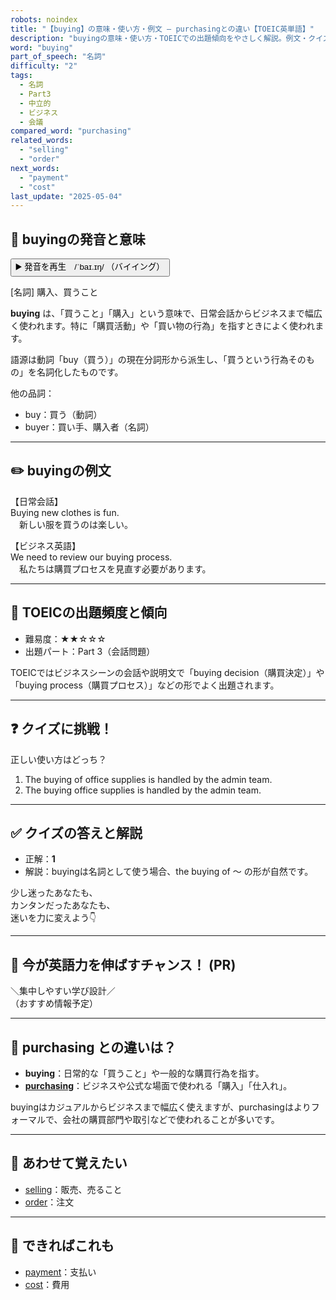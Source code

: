 ```yaml
---
robots: noindex
title: "【buying】の意味・使い方・例文 ― purchasingとの違い【TOEIC英単語】"
description: "buyingの意味・使い方・TOEICでの出題傾向をやさしく解説。例文・クイズ付きでpurchasingとの違いもわかりやすく学べます。"
word: "buying"
part_of_speech: "名詞"
difficulty: "2"
tags:
  - 名詞
  - Part3
  - 中立的
  - ビジネス
  - 会議
compared_word: "purchasing"
related_words:
  - "selling"
  - "order"
next_words:
  - "payment"
  - "cost"
last_update: "2025-05-04"
---
```


## 🔰 buyingの発音と意味

<button class="play-audio" onclick="playTTS('buying')">
  <span class="play-audio-main">
    ▶️ 発音を再生　/ˈbaɪ.ɪŋ/
  </span>
  <span class="play-audio-sub">
    （バイイング）
  </span>
</button>

[名詞] 購入、買うこと

**buying** は、「買うこと」「購入」という意味で、日常会話からビジネスまで幅広く使われます。特に「購買活動」や「買い物の行為」を指すときによく使われます。

語源は動詞「buy（買う）」の現在分詞形から派生し、「買うという行為そのもの」を名詞化したものです。

他の品詞：  
- buy：買う（動詞）
- buyer：買い手、購入者（名詞）

---

## ✏️ buyingの例文

【日常会話】  
Buying new clothes is fun.  
　新しい服を買うのは楽しい。

【ビジネス英語】  
We need to review our buying process.  
　私たちは購買プロセスを見直す必要があります。

---

## 🎯 TOEICの出題頻度と傾向

- 難易度：★★☆☆☆
- 出題パート：Part 3（会話問題）

TOEICではビジネスシーンの会話や説明文で「buying decision（購買決定）」や「buying process（購買プロセス）」などの形でよく出題されます。

---

## ❓ クイズに挑戦！

正しい使い方はどっち？

1. The buying of office supplies is handled by the admin team.  
2. The buying office supplies is handled by the admin team.

---

## ✅ クイズの答えと解説

- 正解：**1**
- 解説：buyingは名詞として使う場合、the buying of ～ の形が自然です。

少し迷ったあなたも、  
カンタンだったあなたも、  
迷いを力に変えよう👇️

---

## 🚀 今が英語力を伸ばすチャンス！ (PR)

<div class="info-center">
＼集中しやすい学び設計／<br>  
（おすすめ情報予定）
</div>

---

## 🤔  purchasing との違いは？

- **buying**：日常的な「買うこと」や一般的な購買行為を指す。
- **[purchasing](/word/purchasing)**：ビジネスや公式な場面で使われる「購入」「仕入れ」。

buyingはカジュアルからビジネスまで幅広く使えますが、purchasingはよりフォーマルで、会社の購買部門や取引などで使われることが多いです。

---

## 🧩 あわせて覚えたい

- [selling](/word/selling)：販売、売ること
- [order](/word/order)：注文

---

## 📖 できればこれも

- [payment](/word/payment)：支払い
- [cost](/word/cost)：費用

<!-- cvid: aid03_bid38 -->
